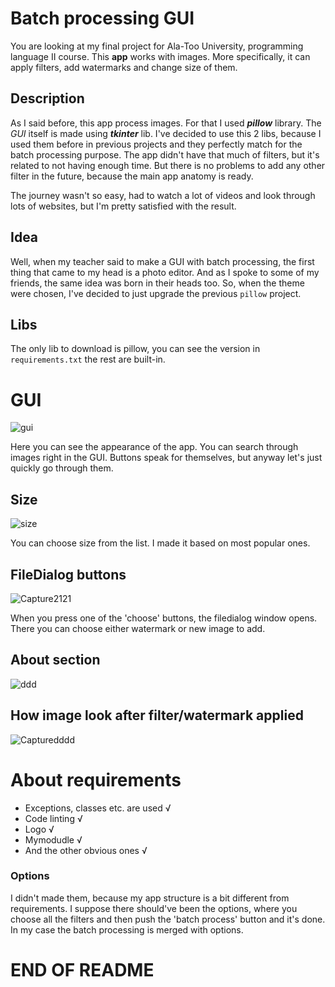 # Batch processing GUI
You are looking at my final project for Ala-Too University, programming language II course. This **app** works with images. More specifically, it can apply filters, add watermarks and change size of them. 

## Description
As I said before, this app process images. For that I used __*pillow*__ library. The *GUI* itself is made using __*tkinter*__ lib. I've decided to use this 2 libs, because I used them before in previous projects and they perfectly match for the batch processing purpose. The app didn't have that much of filters, but it's related to not having enough time. But there is no problems to add any other filter in the future, because the main app anatomy is ready.

The journey wasn't so easy, had to watch a lot of videos and look through lots of websites, but I'm pretty satisfied with the result.

## Idea
Well, when my teacher said to make a GUI with batch processing, the first thing that came to my head is a photo editor. And as I spoke to some of my friends, the same idea was born in their heads too. So, when the theme were chosen, I've decided to just upgrade the previous `pillow` project. 

## Libs
The only lib to download is pillow, you can see the version in `requirements.txt` the rest are built-in.

# GUI

![gui](https://user-images.githubusercontent.com/96371464/170838504-d835f296-e915-43f6-894b-374f8c112c0f.PNG)

Here you can see the appearance of the app. You can search through images right in the GUI. Buttons speak for themselves, but anyway let's just quickly go through them.

## Size

![size](https://user-images.githubusercontent.com/96371464/170839697-2e8e37a1-0e99-4062-a296-244c42a93af7.png)

You can choose size from the list. I made it based on most popular ones.

## FileDialog buttons

![Capture2121](https://user-images.githubusercontent.com/96371464/170839778-62fcc542-c92b-40c1-ad46-058782a083cd.PNG)

When you press one of the 'choose' buttons, the filedialog window opens. There you can choose either watermark or new image to add.
## About section

![ddd](https://user-images.githubusercontent.com/96371464/170839862-8b1c92c6-5445-4f7c-94b0-3d974589c45d.PNG)

## How image look after filter/watermark applied

![Capturedddd](https://user-images.githubusercontent.com/96371464/170839904-737596e2-7221-4e98-a63f-d762174d5c77.PNG)

# About requirements
- Exceptions, classes etc. are used √
- Code linting √
- Logo √
- Mymodudle √
- And the other obvious ones √
</a>

### **Options**
I didn't made them, because my app structure is a bit different from requirements. I suppose there should've been the options, where you choose all the filters and then push the 'batch process' button and it's done. In my case the batch processing is merged with options.

# END OF README
